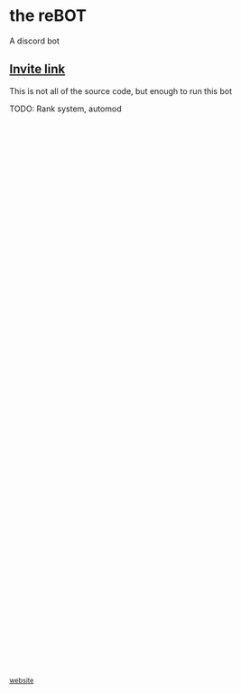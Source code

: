 # the reBOT
A discord bot

## [Invite link](https://discord.com/api/oauth2/authorize?client_id=745199394764226612&permissions=8&scope=bot%20applications.commands)

This is not all of the source code, but enough to run this bot

TODO: Rank system, automod
## ‌
## ‌
## ‌
## ‌
## ‌
## ‌
## ‌
## ‌
## ‌
## ‌
## ‌
## ‌
## ‌
## ‌
## ‌
## ‌
## ‌
## ‌
<sub>[website](bit.ly/randrep)</sub>
